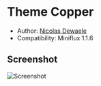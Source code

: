 Theme Copper
============

- Author: [Nicolas Dewaele](http://adminrezo.fr/)
- Compatibility: Miniflux 1.1.6

Screenshot
----------

![Screenshot](http://miniflux.net/screenshots/copper_theme_01.png)


